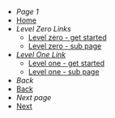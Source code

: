 * *Page 1*
* [Home](/)
* *Level Zero Links*
    * [Level zero - get started](get-started.md)
    * [Level zero - sub page](/docs/a-sub-page)
* [*Level One Link*](docs/levelone/)
    * [Level one - get started](docs/levelone/level-one-get-started)
    * [Level one - sub page](docs/levelone/level-one-sub-page)
* *Back*
* [Back](/get-started.md)
* *Next page*
* [Next](/docs/levelone/leveltwo/level-two-get-started.md)